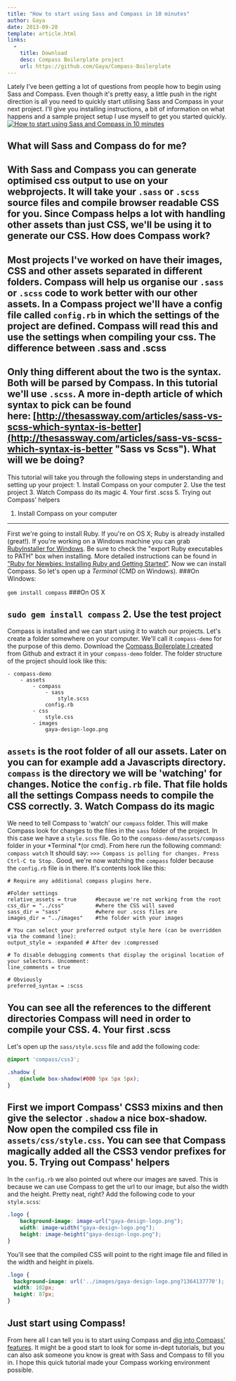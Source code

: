 ```yaml
---
title: "How to start using Sass and Compass in 10 minutes"
author: Gaya
date: 2013-09-20
template: article.html
links:
  -
    title: Download
    desc: Compass Boilerplate project
    url: https://github.com/Gaya/Compass-Boilerplate
---
```

Lately I've been getting a lot of questions from people how to begin using Sass and Compass. Even though it's pretty easy, a little push in the right direction is all you need to quickly start utilising Sass and Compass in your next project. I'll give you installing instructions, a bit of information on what happens and a sample project setup I use myself to get you started quickly. [![How to start using Sass and Compass in 10 minutes](/articles/\/how-to-sass-compass.jpg)](http://www.gayadesign.com/diy/how-to-start-using-sass-and-compass-in-10-minutes/ "How to start using Sass and Compass in 10 minutes")<span id="more-1304"></span>

What will Sass and Compass do for me?
-------------------------------------

 With Sass and Compass you can generate optimised css output to use on your webprojects. It will take your `.sass` or `.scss` source files and compile browser readable CSS for you. Since Compass helps a lot with handling other assets than just CSS, we'll be using it to generate our CSS. How does Compass work?
----------------------

 Most projects I've worked on have their images, CSS and other assets separated in different folders. Compass will help us organise our `.sass` or `.scss` code to work better with our other assets. In a Compass project we'll have a config file called `config.rb` in which the settings of the project are defined. Compass will read this and use the settings when compiling your css. The difference between .sass and .scss
--------------------------------------

 Only thing different about the two is the syntax. Both will be parsed by Compass. In this tutorial we'll use `.scss`. A more in-depth article of which syntax to pick can be found here: [http://thesassway.com/articles/sass-vs-scss-which-syntax-is-better](http://thesassway.com/articles/sass-vs-scss-which-syntax-is-better "Sass vs Scss"). What will we be doing?
----------------------

 This tutorial will take you through the following steps in understanding and setting up your project: 1. Install Compass on your computer
2. Use the test project
3. Watch Compass do its magic
4. Your first .scss
5. Trying out Compass' helpers

1. Install Compass on your computer
-----------------------------------

 First we're going to install Ruby. If you're on OS X; Ruby is already installed (great!). If you're working on a Windows machine you can grab [RubyInstaller for Windows](http://rubyinstaller.org/ "RubyInstaller"). Be sure to check the "export Ruby executables to PATH" box when installing. More detailed instructions can be found in ["Ruby for Newbies: Installing Ruby and Getting Started"](http://net.tutsplus.com/tutorials/ruby/ruby-for-newbies-installing-ruby-and-getting-started/ "Ruby for Newbies: Installing Ruby and Getting Started"). Now we can install Compass. So let's open up a *Terminal* (CMD on Windows).
###On Windows:

 `gem install compass`
###On OS X

 `sudo gem install compass` 2. Use the test project
-----------------------

 Compass is installed and we can start using it to watch our projects. Let's create a folder somewhere on your computer. We'll call it `compass-demo` for the purpose of this demo. Download the [Compass Boilerplate I created](https://github.com/Gaya/Compass-Boilerplate/archive/master.zip "Compass Boilerplate")  from Github and extract it in your `compass-demo` folder. The folder structure of the project should look like this: 
```
- compass-demo
	- assets
		- compass
			- sass
				style.scss
			config.rb
		- css
			style.css
		- images
			gaya-design-logo.png
```
 `assets` is the root folder of all our assets. Later on you can for example add a Javascripts directory. `compass` is the directory we will be 'watching' for changes. Notice the `config.rb` file. That file holds all the settings Compass needs to compile the CSS correctly. 3. Watch Compass do its magic
-----------------------------

 We need to tell Compass to 'watch' our `compass` folder. This will make Compass look for changes to the files in the `sass` folder of the project. In this case we have a `style.scss` file. Go to the `compass-demo/assets/compass` folder in your *Terminal *(or cmd). From here run the following command: `compass watch` It should say: `>>> Compass is polling for changes. Press Ctrl-C to Stop.` Good, we're now watching the `compass` folder because the `config.rb` file is in there. It's contents look like this: 
```
# Require any additional compass plugins here.

#Folder settings
relative_assets = true      #because we're not working from the root
css_dir = "../css"          #where the CSS will saved
sass_dir = "sass"           #where our .scss files are
images_dir = "../images"    #the folder with your images

# You can select your preferred output style here (can be overridden via the command line):
output_style = :expanded # After dev :compressed

# To disable debugging comments that display the original location of your selectors. Uncomment:
line_comments = true

# Obviously
preferred_syntax = :scss
```
 You can see all the references to the different directories Compass will need in order to compile your CSS. 4. Your first .scss
-------------------

 Let's open up the `sass/style.scss` file and add the following code: 
```scss
@import 'compass/css3';

.shadow {
    @include box-shadow(#000 5px 5px 5px);
}
```
 First we import Compass' CSS3 mixins and then give the selector `.shadow` a nice box-shadow. Now open the compiled css file in `assets/css/style.css`. You can see that Compass magically added all the CSS3 vendor prefixes for you. 5. Trying out Compass' helpers
------------------------------

 In the `config.rb` we also pointed out where our images are saved. This is because we can use Compass to get the url to our image, but also the width and the height. Pretty neat, right? Add the following code to your `style.scss`: 
```scss
.logo {
    background-image: image-url("gaya-design-logo.png");
    width: image-width("gaya-design-logo.png");
    height: image-height("gaya-design-logo.png");
}
```
 You'll see that the compiled CSS will point to the right image file and filled in the width and height in pixels. 
```css
.logo {
  background-image: url('../images/gaya-design-logo.png?1364137770');
  width: 102px;
  height: 87px;
}
```
 Just start using Compass!
-------------------------

 From here all I can tell you is to start using Compass and [dig into Compass' features](http://compass-style.org/reference/compass/ "Compass Reference"). It might be a good start to look for some in-dept tutorials, but you can also ask someone you know is great with Sass and Compass to fill you in. I hope this quick tutorial made your Compass working environment possible.